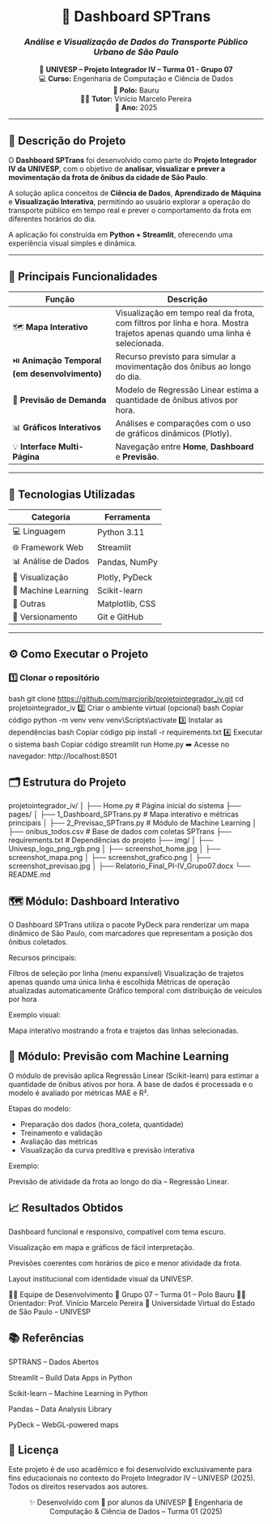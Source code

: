 
<div align="center">

# 🚌 **Dashboard SPTrans**  
### _Análise e Visualização de Dados do Transporte Público Urbano de São Paulo_  

📍 **UNIVESP – Projeto Integrador IV – Turma 01 - Grupo 07**  
💻 **Curso:** Engenharia de Computação e Ciência de Dados  
🏫 **Polo:** Bauru  
👨‍🏫 **Tutor:** Vinício Marcelo Pereira  
📅 **Ano:** 2025  

---

</div>

## 🧩 **Descrição do Projeto**

O **Dashboard SPTrans** foi desenvolvido como parte do **Projeto Integrador IV da UNIVESP**, com o objetivo de **analisar, visualizar e prever a movimentação da frota de ônibus da cidade de São Paulo**.  

A solução aplica conceitos de **Ciência de Dados**, **Aprendizado de Máquina** e **Visualização Interativa**, permitindo ao usuário explorar a operação do transporte público em tempo real e prever o comportamento da frota em diferentes horários do dia.

A aplicação foi construída em **Python + Streamlit**, oferecendo uma experiência visual simples e dinâmica.

---

## 🚀 **Principais Funcionalidades**

| Função | Descrição |
|--------|------------|
| 🗺️ **Mapa Interativo** | Visualização em tempo real da frota, com filtros por linha e hora. Mostra trajetos apenas quando uma linha é selecionada. |
| ⏯️ **Animação Temporal (em desenvolvimento)** | Recurso previsto para simular a movimentação dos ônibus ao longo do dia. |
| 🤖 **Previsão de Demanda** | Modelo de Regressão Linear estima a quantidade de ônibus ativos por hora. |
| 📊 **Gráficos Interativos** | Análises e comparações com o uso de gráficos dinâmicos (Plotly). |
| 💡 **Interface Multi-Página** | Navegação entre **Home**, **Dashboard** e **Previsão**. |

---

## 🧠 **Tecnologias Utilizadas**

| Categoria | Ferramenta |
|------------|------------|
| 💻 Linguagem | Python 3.11 |
| 🌐 Framework Web | Streamlit |
| 📊 Análise de Dados | Pandas, NumPy |
| 🎨 Visualização | Plotly, PyDeck |
| 🤖 Machine Learning | Scikit-learn |
| 🧰 Outras | Matplotlib, CSS |
| 🔄 Versionamento | Git e GitHub |

---

## ⚙️ **Como Executar o Projeto**

### 1️⃣ Clonar o repositório

bash
git clone https://github.com/marciorib/projetointegrador_iv.git
cd projetointegrador_iv
2️⃣ Criar o ambiente virtual (opcional)
bash
Copiar código
python -m venv venv
venv\Scripts\activate
3️⃣ Instalar as dependências
bash
Copiar código
pip install -r requirements.txt
4️⃣ Executar o sistema
bash
Copiar código
streamlit run Home.py
➡️ Acesse no navegador: http://localhost:8501

## 🗂️ **Estrutura do Projeto**


projetointegrador_iv/
│
├── Home.py                         # Página inicial do sistema
├── pages/
│   ├── 1_Dashboard_SPTrans.py      # Mapa interativo e métricas principais
│   ├── 2_Previsao_SPTrans.py       # Módulo de Machine Learning
│
├── onibus_todos.csv                # Base de dados com coletas SPTrans
├── requirements.txt                # Dependências do projeto
├── img/
│   ├── Univesp_logo_png_rgb.png
│   ├── screenshot_home.jpg
│   ├── screenshot_mapa.png
│   ├── screenshot_grafico.png
│   ├── screenshot_previsao.jpg
│
├── Relatorio_Final_PI-IV_Grupo07.docx
└── README.md


## 🗺️ **Módulo: Dashboard Interativo**
O Dashboard SPTrans utiliza o pacote PyDeck para renderizar um mapa dinâmico de São Paulo, com marcadores que representam a posição dos ônibus coletados.

Recursos principais:

Filtros de seleção por linha (menu expansível)
Visualização de trajetos apenas quando uma única linha é escolhida
Métricas de operação atualizadas automaticamente
Gráfico temporal com distribuição de veículos por hora

Exemplo visual:


Mapa interativo mostrando a frota e trajetos das linhas selecionadas.

## 🤖 **Módulo: Previsão com Machine Learning**
O módulo de previsão aplica Regressão Linear (Scikit-learn) para estimar a quantidade de ônibus ativos por hora.
A base de dados é processada e o modelo é avaliado por métricas MAE e R².

Etapas do modelo:

- Preparação dos dados (hora_coleta, quantidade)
- Treinamento e validação
- Avaliação das métricas
- Visualização da curva preditiva e previsão interativa

Exemplo:


Previsão de atividade da frota ao longo do dia – Regressão Linear.

## 📈 **Resultados Obtidos**
Dashboard funcional e responsivo, compatível com tema escuro.

Visualização em mapa e gráficos de fácil interpretação.

Previsões coerentes com horários de pico e menor atividade da frota.

Layout institucional com identidade visual da UNIVESP.

👨‍💻 Equipe de Desenvolvimento
👥 Grupo 07 – Turma 01 – Polo Bauru
👨‍🏫 Orientador: Prof. Vinício Marcelo Pereira
🏫 Universidade Virtual do Estado de São Paulo – UNIVESP

## 📚 **Referências**
SPTRANS – Dados Abertos

Streamlit – Build Data Apps in Python

Scikit-learn – Machine Learning in Python

Pandas – Data Analysis Library

PyDeck – WebGL-powered maps

## 🪪 **Licença**
Este projeto é de uso acadêmico e foi desenvolvido exclusivamente para fins educacionais no contexto do
Projeto Integrador IV – UNIVESP (2025).
Todos os direitos reservados aos autores.

<div align="center">
✨ Desenvolvido com 💙 por alunos da UNIVESP
📍 Engenharia de Computação & Ciência de Dados – Turma 01 (2025)

</div>
